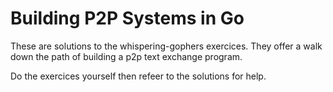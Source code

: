 # Building P2P Systems in Go

These are solutions to the whispering-gophers exercices.
They offer a walk down the path of building a p2p text exchange program.

Do the exercices yourself then refeer to the solutions for help.
